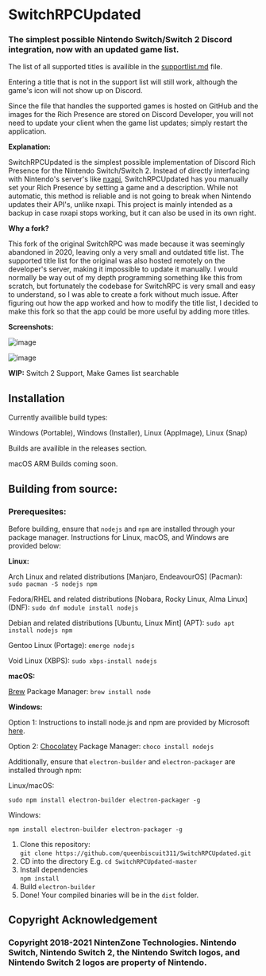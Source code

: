 # SwitchRPCUpdated

### The simplest possible Nintendo Switch/Switch 2 Discord integration, now with an updated game list.

The list of all supported titles is availible in the [supportlist.md](https://github.com/queenbiscuit311/SwitchRPCUpdated/blob/master/supportlist.md) file.

Entering a title that is not in the support list will still work, although the game's icon will not show up on Discord.

Since the file that handles the supported games is hosted on GitHub and the images for the Rich Presence are stored on Discord Developer, you will not need to update your client when the game list updates; simply restart the application.

**Explanation:**

SwitchRPCUpdated is the simplest possible implementation of Discord Rich Presence for the Nintendo Switch/Switch 2. Instead of directly interfacing with Nintendo's server's like [nxapi](https://github.com/samuelthomas2774/nxapi), SwitchRPCUpdated has you manually set your Rich Presence by setting a game and a description. While not automatic, this method is reliable and is not going to break when Nintendo updates their API's, unlike nxapi. This project is mainly intended as a backup in case nxapi stops working, but it can also be used in its own right.

**Why a fork?**

This fork of the original SwitchRPC was made because it was seemingly abandoned in 2020, leaving only a very small and outdated title list. The supported title list for the original was also hosted remotely on the developer's server, making it impossible to update it manually. I would normally be way out of my depth programming something like this from scratch, but fortunately the codebase for SwitchRPC is very small and easy to understand, so I was able to create a fork without much issue. After figuring out how the app worked and how to modify the title list, I decided to make this fork so that the app could be more useful by adding more titles.

**Screenshots:**

![image](https://github.com/user-attachments/assets/1c32b29c-3f61-4efb-a729-3ab10d9b8a8e)

![image](https://github.com/user-attachments/assets/c699d099-d7d3-4f9f-8281-a90d17b99712)



**WIP:** Switch 2 Support, Make Games list searchable

## Installation

Currently availible build types:

Windows (Portable), Windows (Installer), Linux (AppImage), Linux (Snap)

Builds are availible in the releases section.

macOS ARM Builds coming soon.

## Building from source:

### Prerequesites:

Before building, ensure that `nodejs` and `npm` are installed through your package manager. Instructions for Linux, macOS, and Windows are provided below:
   
   **Linux:**
   
   Arch Linux and related distributions [Manjaro, EndeavourOS] (Pacman): `sudo pacman -S nodejs npm`

   Fedora/RHEL and related distributions [Nobara, Rocky Linux, Alma Linux] (DNF): `sudo dnf module install nodejs`

   Debian and related distributions [Ubuntu, Linux Mint] (APT): `sudo apt install nodejs npm`

   Gentoo Linux (Portage): `emerge nodejs`

   Void Linux (XBPS): `sudo xbps-install nodejs`
   
   **macOS:**
   
   [Brew](https://brew.sh) Package Manager: `brew install node`
   
   **Windows:**
   
   Option 1:
   Instructions to install node.js and npm are provided by Microsoft [here](https://learn.microsoft.com/en-us/windows/dev-environment/javascript/nodejs-on-windows_).
   
   Option 2:
   [Chocolatey](https://chocolatey.org/install) Package Manager: `choco install nodejs`
   
Additionally, ensure that `electron-builder` and `electron-packager` are installed through npm:

   Linux/macOS:
   
   `sudo npm install electron-builder electron-packager -g`

   Windows:

   `npm install electron-builder electron-packager -g`
   
1. Clone this repository:  
`git clone https://github.com/queenbiscuit311/SwitchRPCUpdated.git` 
2. CD into the directory 
E.g. `cd SwitchRPCUpdated-master`
5. Install dependencies  
`npm install`
6. Build
`electron-builder`
7. Done! Your compiled binaries will be in the `dist` folder.

## Copyright Acknowledgement

### Copyright 2018-2021 NintenZone Technologies. Nintendo Switch, Nintendo Switch 2, the Nintendo Switch logos, and Nintendo Switch 2 logos are property of Nintendo.
